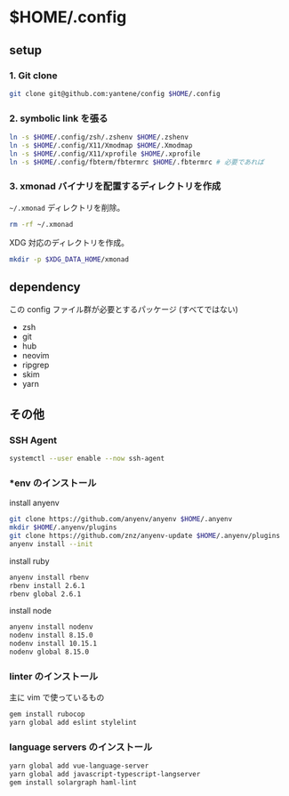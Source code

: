 $HOME/.config
=============

## setup

### 1. Git clone

```bash
git clone git@github.com:yantene/config $HOME/.config
```

### 2. symbolic link を張る

```bash
ln -s $HOME/.config/zsh/.zshenv $HOME/.zshenv
ln -s $HOME/.config/X11/Xmodmap $HOME/.Xmodmap
ln -s $HOME/.config/X11/xprofile $HOME/.xprofile
ln -s $HOME/.config/fbterm/fbtermrc $HOME/.fbtermrc # 必要であれば
```

### 3. xmonad バイナリを配置するディレクトリを作成

`~/.xmonad` ディレクトリを削除。

```bash
rm -rf ~/.xmonad
```

XDG 対応のディレクトリを作成。

```bash
mkdir -p $XDG_DATA_HOME/xmonad
```

## dependency

この config ファイル群が必要とするパッケージ (すべてではない)

- zsh
- git
- hub
- neovim
- ripgrep
- skim
- yarn

## その他

### SSH Agent

```bash
systemctl --user enable --now ssh-agent
```

### \*env のインストール

install anyenv

```bash
git clone https://github.com/anyenv/anyenv $HOME/.anyenv
mkdir $HOME/.anyenv/plugins
git clone https://github.com/znz/anyenv-update $HOME/.anyenv/plugins
anyenv install --init
```

install ruby

```bash
anyenv install rbenv
rbenv install 2.6.1
rbenv global 2.6.1
```

install node

```bash
anyenv install nodenv
nodenv install 8.15.0
nodenv install 10.15.1
nodenv global 8.15.0
```

### linter のインストール

主に vim で使っているもの

```bash
gem install rubocop
yarn global add eslint stylelint
```

### language servers のインストール

```bash
yarn global add vue-language-server
yarn global add javascript-typescript-langserver
gem install solargraph haml-lint
```
